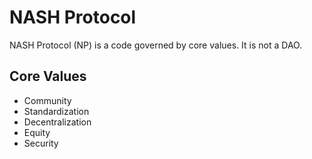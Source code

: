 # NASH Protocol

NASH Protocol (NP) is a code governed by core values. It is not a DAO. 

## Core Values

- Community
- Standardization
- Decentralization 
- Equity
- Security
